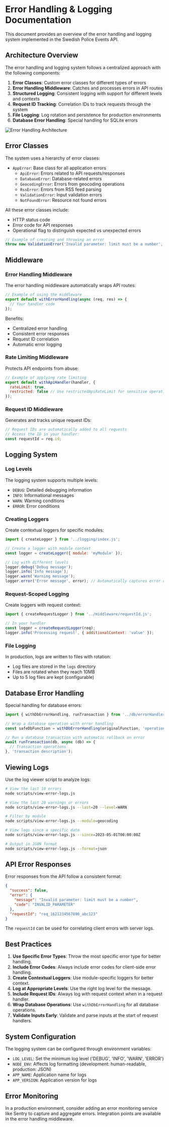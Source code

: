# Error Handling & Logging Documentation

This document provides an overview of the error handling and logging system implemented in the Swedish Police Events API.

## Architecture Overview

The error handling and logging system follows a centralized approach with the following components:

1. **Error Classes**: Custom error classes for different types of errors
2. **Error Handling Middleware**: Catches and processes errors in API routes
3. **Structured Logging**: Consistent logging with support for different levels and contexts
4. **Request ID Tracking**: Correlation IDs to track requests through the system
5. **File Logging**: Log rotation and persistence for production environments
6. **Database Error Handling**: Special handling for SQLite errors

![Error Handling Architecture](../assets/error-handling-architecture.png)

## Error Classes

The system uses a hierarchy of error classes:

- `AppError`: Base class for all application errors
  - `ApiError`: Errors related to API requests/responses
  - `DatabaseError`: Database-related errors
  - `GeocodingError`: Errors from geocoding operations
  - `RssError`: Errors from RSS feed parsing
  - `ValidationError`: Input validation errors
  - `NotFoundError`: Resource not found errors

All these error classes include:
- HTTP status code
- Error code for API responses
- Operational flag to distinguish expected vs unexpected errors

```javascript
// Example of creating and throwing an error
throw new ValidationError('Invalid parameter: limit must be a number', 'INVALID_PARAMETER');
```

## Middleware

### Error Handling Middleware

The error handling middleware automatically wraps API routes:

```javascript
// Example of using the middleware
export default withErrorHandling(async (req, res) => {
  // Your handler code
});
```

Benefits:
- Centralized error handling
- Consistent error responses
- Request ID correlation
- Automatic error logging

### Rate Limiting Middleware

Protects API endpoints from abuse:

```javascript
// Example of applying rate limiting
export default withApiHandler(handler, {
  rateLimit: true,
  restricted: false // Use restrictedApiRateLimit for sensitive operations
});
```

### Request ID Middleware

Generates and tracks unique request IDs:

```javascript
// Request IDs are automatically added to all requests
// Access the ID in your handler:
const requestId = req.id;
```

## Logging System

### Log Levels

The logging system supports multiple levels:

- `DEBUG`: Detailed debugging information
- `INFO`: Informational messages
- `WARN`: Warning conditions
- `ERROR`: Error conditions

### Creating Loggers

Create contextual loggers for specific modules:

```javascript
import { createLogger } from '../logging/index.js';

// Create a logger with module context
const logger = createLogger({ module: 'myModule' });

// Log with different levels
logger.debug('Debug message');
logger.info('Info message');
logger.warn('Warning message');
logger.error('Error message', error); // Automatically captures error details
```

### Request-Scoped Logging

Create loggers with request context:

```javascript
import { createRequestLogger } from '../middleware/requestId.js';

// In your handler
const logger = createRequestLogger(req);
logger.info('Processing request', { additionalContext: 'value' });
```

### File Logging

In production, logs are written to files with rotation:

- Log files are stored in the `logs` directory
- Files are rotated when they reach 10MB
- Up to 5 log files are kept (configurable)

## Database Error Handling

Special handling for database errors:

```javascript
import { withDbErrorHandling, runTransaction } from '../db/errorHandler.js';

// Wrap a database operation with error handling
const safeDbFunction = withDbErrorHandling(originalFunction, 'operation description');

// Run a database transaction with automatic rollback on error
await runTransaction(db, async (db) => {
  // Transaction operations
}, 'transaction description');
```

## Viewing Logs

Use the log viewer script to analyze logs:

```bash
# View the last 10 errors
node scripts/view-error-logs.js

# View the last 20 warnings or errors
node scripts/view-error-logs.js --last=20 --level=WARN

# Filter by module
node scripts/view-error-logs.js --module=geocoding

# View logs since a specific date
node scripts/view-error-logs.js --since=2023-05-01T00:00:00Z

# Output in JSON format
node scripts/view-error-logs.js --format=json
```

## API Error Responses

Error responses from the API follow a consistent format:

```json
{
  "success": false,
  "error": {
    "message": "Invalid parameter: limit must be a number",
    "code": "INVALID_PARAMETER"
  },
  "requestId": "req_1621234567890_abc123"
}
```

The `requestId` can be used for correlating client errors with server logs.

## Best Practices

1. **Use Specific Error Types**: Throw the most specific error type for better handling.
2. **Include Error Codes**: Always include error codes for client-side error handling.
3. **Create Contextual Loggers**: Use module-specific loggers for better context.
4. **Log at Appropriate Levels**: Use the right log level for the message.
5. **Include Request IDs**: Always log with request context when in a request handler.
6. **Wrap Database Operations**: Use `withDbErrorHandling` for all database operations.
7. **Validate Inputs Early**: Validate and parse inputs at the start of request handlers.

## System Configuration

The logging system can be configured through environment variables:

- `LOG_LEVEL`: Set the minimum log level ('DEBUG', 'INFO', 'WARN', 'ERROR')
- `NODE_ENV`: Affects log formatting (development: human-readable, production: JSON)
- `APP_NAME`: Application name for logs
- `APP_VERSION`: Application version for logs

## Error Monitoring

In a production environment, consider adding an error monitoring service like Sentry to capture and aggregate errors. Integration points are available in the error handling middleware. 